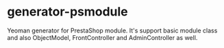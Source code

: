 # generator-psmodule
Yeoman generator for PrestaShop module. It's support basic module class and also ObjectModel, FrontController and AdminController as well.
